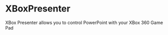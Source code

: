 XBoxPresenter
=============

XBox Presenter allows you to control PowerPoint with your XBox 360 Game Pad
